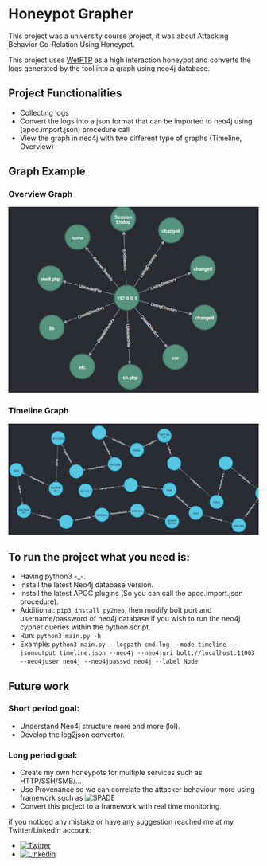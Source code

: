 # Honeypot Grapher
This project was a university course project, it was about Attacking Behavior Co-Relation Using Honeypot.

This project uses [WetFTP](https://github.com/ohmyadd/wetftp) as a high interaction honeypot and converts the logs generated by the tool into a graph using neo4j database.

## Project Functionalities
- Collecting logs
- Convert the logs into a json format that can be imported to neo4j using (apoc.import.json) procedure call
- View the graph in neo4j with two different type of graphs (Timeline, Overview)

## Graph Example
### Overview Graph
![Overview Graph](https://github.com/LonelyWolf-MQ/graphit-ftphoneypot/blob/main/example/overview.png)
### Timeline Graph
![Timeline Graph](https://github.com/LonelyWolf-MQ/graphit-ftphoneypot/blob/main/example/timeline.png)

## To run the project what you need is:
- Having python3 -_-.
- Install the latest Neo4j database version.
- Install the latest APOC plugins (So you can call the apoc.import.json procedure).
- Additional: ```pip3 install py2neo```, then modify bolt port and username/password of neo4j database if you wish to run the neo4j cypher queries within the python script.
- Run: ```python3 main.py -h```
- Example: ```python3 main.py --logpath cmd.log --mode timeline --jsonoutput timeline.json --neo4j --neo4juri bolt://localhost:11003 --neo4juser neo4j --neo4jpasswd neo4j --label Node```

## Future work
### Short period goal:
- Understand Neo4j structure more and more (lol).
- Develop the log2json convertor.

### Long period goal:
- Create my own honeypots for multiple services such as HTTP/SSH/SMB/...
- Use Provenance so we can correlate the attacker behaviour more using framework such as ![SPADE](https://github.com/ashish-gehani/SPADE)
- Convert this project to a framework with real time monitoring.


if you noticed any mistake or have any suggestion reached me at my Twitter/LinkedIn account:
- [![Twitter](https://img.shields.io/twitter/follow/MHMDQi?style=social)](https://twitter.com/intent/follow?screen_name=MHMDQi)
- [![Linkedin](https://img.shields.io/badge/LinkedIn-0077B5?style=for-the-badge&logo=linkedin&logoColor=white)](https://www.linkedin.com/in/mhmdqi/)

